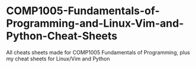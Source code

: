 # COMP1005-Fundamentals-of-Programming-and-Linux-Vim-and-Python-Cheat-Sheets
All cheats sheets made for COMP1005 Fundamentals of Programming, plus my cheat sheets for Linux/Vim and Python

